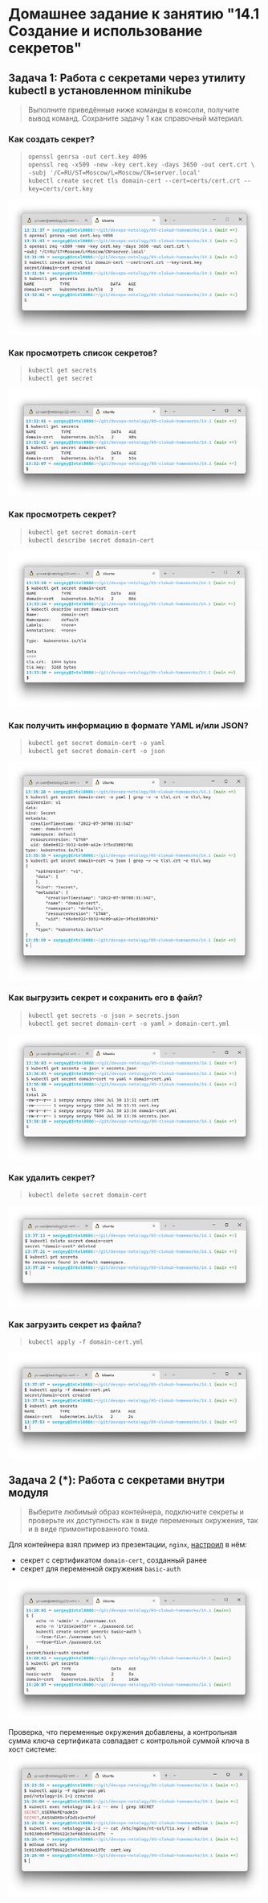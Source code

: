 # Домашнее задание к занятию "14.1 Создание и использование секретов"

## Задача 1: Работа с секретами через утилиту kubectl в установленном minikube

> Выполните приведённые ниже команды в консоли, получите вывод команд. Сохраните задачу 1 как справочный материал.

### Как создать секрет?

> ```
> openssl genrsa -out cert.key 4096
> openssl req -x509 -new -key cert.key -days 3650 -out cert.crt \
> -subj '/C=RU/ST=Moscow/L=Moscow/CN=server.local'
> kubectl create secret tls domain-cert --cert=certs/cert.crt --key=certs/cert.key
> ```

![Создание секрета](./media/14-1-create-secret.png)

### Как просмотреть список секретов?

> ```
> kubectl get secrets
> kubectl get secret
> ```

![Получение списка секретов и основной информации](./media/14-1-get-secret.png)

### Как просмотреть секрет?

> ```
> kubectl get secret domain-cert
> kubectl describe secret domain-cert
> ```

![Получение основной и расширенной информации о секрете](./media/14-1-describe-secret.png)

### Как получить информацию в формате YAML и/или JSON?

> ```
> kubectl get secret domain-cert -o yaml
> kubectl get secret domain-cert -o json
> ```

![Получение информации о секрете в разных форматах](./media/14-1-get-secret-yaml-json.png)

### Как выгрузить секрет и сохранить его в файл?

> ```
> kubectl get secrets -o json > secrets.json
> kubectl get secret domain-cert -o yaml > domain-cert.yml
> ```

![Выгрузка секрета в файл](./media/14-1-dump-secret.png)

### Как удалить секрет?

> ```
> kubectl delete secret domain-cert
> ```

![Удаление секрета](./media/14-1-delete-secret.png)

### Как загрузить секрет из файла?

> ```
> kubectl apply -f domain-cert.yml
> ```

![Добавление секрета из манифеста](./media/14-1-apply-secret.png)

## Задача 2 (*): Работа с секретами внутри модуля

> Выберите любимый образ контейнера, подключите секреты и проверьте их доступность
> как в виде переменных окружения, так и в виде примонтированного тома.

Для контейнера взял пример из презентации, `nginx`, [настроил](./14.1/nginx-pod.yml) в нём:
- секрет с сертификатом `domain-cert`, созданный ранее
- секрет для переменной окружения `basic-auth`

![Создание секрета из файлов и вывод списка секретов](./media/14-1-2-env-secret.png)

Проверка, что переменные окружения добавлены, а контрольная сумма ключа сертификата совпадает с контрольной суммой ключа в хост системе:
![Запуск пода и проверка секретов](./media/14-1-2-check_secrets.png)
